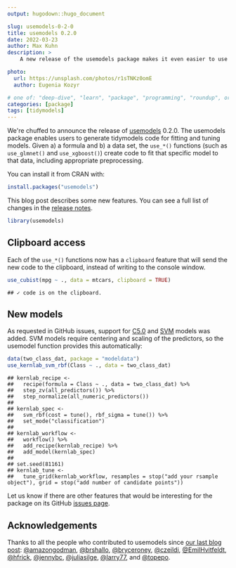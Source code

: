 ```yaml
---
output: hugodown::hugo_document

slug: usemodels-0-2-0
title: usemodels 0.2.0
date: 2022-03-23
author: Max Kuhn
description: >
    A new release of the usemodels package makes it even easier to use tidymodels.

photo:
  url: https://unsplash.com/photos/r1sTNKz0omE
  author: Eugenia Kozyr

# one of: "deep-dive", "learn", "package", "programming", "roundup", or "other"
categories: [package] 
tags: [tidymodels]
---
```


<!--
TODO:
* [x] Look over / edit the post's title in the yaml
* [x] Edit (or delete) the description; note this appears in the Twitter card
* [x] Pick category and tags (see existing with `hugodown::tidy_show_meta()`)
* [x] Find photo & update yaml metadata
* [x] Create `thumbnail-sq.jpg`; height and width should be equal
* [x] Create `thumbnail-wd.jpg`; width should be >5x height
* [x] `hugodown::use_tidy_thumbnails()`
* [x] Add intro sentence, e.g. the standard tagline for the package
* [x] `usethis::use_tidy_thanks()`
-->

We're chuffed to announce the release of [usemodels](https://usemodels.tidymodels.org/) 0.2.0. The usemodels package enables users to generate tidymodels code for fitting and tuning models. Given a) a formula and b) a data set, the `use_*()` functions (such as `use_glmnet()` and `use_xgboost()`) create code to fit that specific model to that data, including appropriate preprocessing. 

You can install it from CRAN with:


```r
install.packages("usemodels")
```

This blog post describes some new features. You can see a full list of changes in the [release notes](https://usemodels.tidymodels.org/news/index.html).


```r
library(usemodels)
```

## Clipboard access

Each of the `use_*()` functions now has a `clipboard` feature that will send the new code to the clipboard, instead of writing to the console window. 


```r
use_cubist(mpg ~ ., data = mtcars, clipboard = TRUE)
```

```
## ✓ code is on the clipboard.
```

## New models

As requested in GitHub issues, support for [C5.0](https://www.rulequest.com/see5-unix.html) and [SVM](https://en.wikipedia.org/wiki/Support-vector_machine) models was added. SVM models require centering and scaling of the predictors, so the usemodel function provides this automatically: 


```r
data(two_class_dat, package = "modeldata")
use_kernlab_svm_rbf(Class ~ ., data = two_class_dat)
```

```
## kernlab_recipe <- 
##   recipe(formula = Class ~ ., data = two_class_dat) %>% 
##   step_zv(all_predictors()) %>% 
##   step_normalize(all_numeric_predictors()) 
## 
## kernlab_spec <- 
##   svm_rbf(cost = tune(), rbf_sigma = tune()) %>% 
##   set_mode("classification") 
## 
## kernlab_workflow <- 
##   workflow() %>% 
##   add_recipe(kernlab_recipe) %>% 
##   add_model(kernlab_spec) 
## 
## set.seed(81161)
## kernlab_tune <-
##   tune_grid(kernlab_workflow, resamples = stop("add your rsample object"), grid = stop("add number of candidate points"))
```

Let us know if there are other features that would be interesting for the package on its GitHub [issues page](https://github.com/tidymodels/usemodels/issues).

## Acknowledgements

Thanks to all the people who contributed to usemodels since [our last blog post](https://www.tidyverse.org/blog/2020/09/usemodels-0-0-1/):  [&#x0040;amazongodman](https://github.com/amazongodman), [&#x0040;brshallo](https://github.com/brshallo), [&#x0040;bryceroney](https://github.com/bryceroney), [&#x0040;czeildi](https://github.com/czeildi), [&#x0040;EmilHvitfeldt](https://github.com/EmilHvitfeldt), [&#x0040;hfrick](https://github.com/hfrick), [&#x0040;jennybc](https://github.com/jennybc), [&#x0040;juliasilge](https://github.com/juliasilge), [&#x0040;larry77](https://github.com/larry77), and [&#x0040;topepo](https://github.com/topepo).
